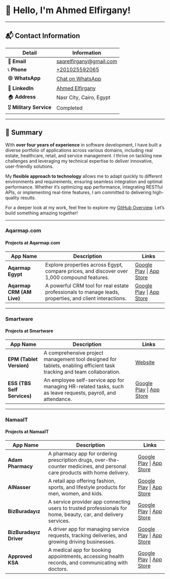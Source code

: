 # 👋 Hello, I'm Ahmed Elfirgany!

---

## 📬 **Contact Information**

| **Detail**          | **Information**                                                                 |
|---------------------|---------------------------------------------------------------------------------|
| 📧 **Email**         | [saqrelfirgany@gmail.com](mailto:saqrelfirgany@gmail.com)                       |
| 📞 **Phone**         | [+201025592065](tel:+201025592065)                                              |
| 🟢 **WhatsApp**      | [Chat on WhatsApp](https://wa.me/201025592065)                                  |
| 💼 **LinkedIn**      | [Ahmed Elfirgany](https://www.linkedin.com/in/sa2r-elfirgany/)                  |
| 🏠 **Address**       | Nasr City, Cairo, Egypt                                                         |
| 🎖️ **Military Service** | Completed                                                                   |

---

## 🌟 **Summary**

With **over four years of experience** in software development, I have built a diverse portfolio of applications across various domains, including real estate, healthcare, retail, and service management. I thrive on tackling new challenges and leveraging my technical expertise to deliver innovative, user-friendly solutions.  

My **flexible approach to technology** allows me to adapt quickly to different environments and requirements, ensuring seamless integration and optimal performance. Whether it’s optimizing app performance, integrating RESTful APIs, or implementing real-time features, I am committed to delivering high-quality results.  

For a deeper look at my work, feel free to explore my [GitHub Overview](https://github.com/saqrelfirgany). Let’s build something amazing together!  

---


### **Aqarmap.com**  

#### **Projects at Aqarmap.com**

| **App Name** | **Description** | **Links** |
|--------------|-----------------|-----------|
| **Aqarmap Egypt** | Explore properties across Egypt, compare prices, and discover over 1,000 compound features. | [Google Play](https://play.google.com/store/apps/details?id=com.aqarmap.android&hl=en&gl=US) \| [App Store](https://apps.apple.com/us/app/aqarmap-egypt/id642633889) |
| **Aqarmap CRM (AM Live)** | A powerful CRM tool for real estate professionals to manage leads, properties, and client interactions. | [Google Play](https://play.google.com/store/apps/details?id=com.project.aqarmap.crm&hl=en&gl=US) \| [App Store](https://apps.apple.com/us/app/am-live-companies-only/id1271197604) |

---


### **Smartware**  

#### **Projects at Smartware**

| **App Name** | **Description** | **Links** |
|--------------|-----------------|-----------|
| **EPM (Tablet Version)** | A comprehensive project management tool designed for tablets, enabling efficient task tracking and team collaboration. | [Website](https://smartwareltd.com/EPM.html) |
| **ESS (TBS Self Services)** | An employee self-service app for managing HR-related tasks, such as leave requests, payroll, and attendance. | [Google Play](https://play.google.com/store/apps/details?id=sa.com.takamoltbs.selfservices) \| [App Store](https://apps.apple.com/sa/app/tbs-self-services/id6447533663) |

---


### **NamaaIT**  

#### **Projects at NamaaIT**

| **App Name** | **Description** | **Links** |
|--------------|-----------------|-----------|
| **Adam Pharmacy** | A pharmacy app for ordering prescription drugs, over-the-counter medicines, and personal care products with home delivery. | [Google Play](https://play.google.com/store/apps/details?id=com.namaait.adampharmacy) \| [App Store](https://apps.apple.com/eg/app/adam-pharmacy/id1672276218) |
| **AlNasser** | A retail app offering fashion, sports, and lifestyle products for men, women, and kids. | [Google Play](https://play.google.com/store/apps/details?id=com.namaait.alnasser) \| [App Store](https://apps.apple.com/us/app/alnasser/id6443395471) |
| **BizBuradayız** | A service provider app connecting users to trusted professionals for home, beauty, car, and delivery services. | [Google Play](https://play.google.com/store/apps/details?id=com.namaait.bizburadayiz) \| [App Store](https://apps.apple.com/eg/app/bizburaday%C4%B1z/id6468649321) |
| **BizBuradayız Driver** | A driver app for managing service requests, tracking deliveries, and growing driving businesses. | [Google Play](https://play.google.com/store/apps/details?id=com.namaait.bizburadayiz.driver) \| [App Store](https://apps.apple.com/eg/app/bizburaday%C4%B1z-sa%C4%9Flay%C4%B1c%C4%B1/id6468649619) |
| **Approved KSA** | A medical app for booking appointments, accessing health records, and communicating with doctors. | [Google Play](https://play.google.com/store/apps/details?id=com.namaait.approved) \| [App Store](https://apps.apple.com/eg/app/approved-ksa/id1668993553) |

